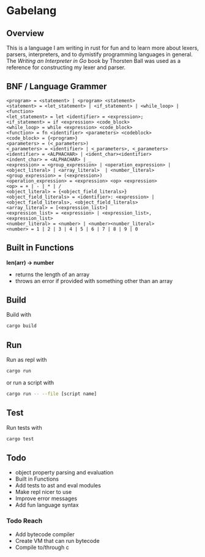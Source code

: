 # Gabelang

## Overview

This is a language I am writing in rust for fun and to learn more about lexers, parsers, interpreters, and to dymistify programming languages in general.
The *Writing an Interpreter in Go* book by Thorsten Ball was used as a reference for constructing my lexer and parser.

## BNF / Language Grammer

```bnf
<program> = <statement> | <program> <statement>
<statement> = <let_statement> | <if_statement> | <while_loop> | <function>
<let_statement> = let <identifier> = <expression>;
<if_statement> = if <expression> <code_block>
<while_loop> = while <expression> <code_block>
<function> = fn <identifier> <parameters> <codeblock>
<code_block> = {<program>}
<parameters> = (<_parameters>)
<_parameters> = <identifier> | <_parameters>, <_parameters>
<identifier> = <ALPHACHAR> | <ident_char><identifier>
<indent_char> = <ALPHACHAR> | _
<expression> = <group_expression> | <operation_expression> | <object_literal> | <array_literal>  | <number_literal> 
<group_expression> = (<expression>)
<operation_expression> = <expression> <op> <expression>
<op> = + | - | * | /
<object_literal> = {<object_field_literals>}
<object_field_literals> = <identifier>: <expression> | <object_field_literals>, <object_field_literals>
<array_literal> = [<expression_list>]
<expression_list> = <expression> | <expression_list>, <expression_list>
<number_literal> = <number> | <number><number_literal>
<number> = 1 | 2 | 3 | 4 | 5 | 6 | 7 | 8 | 9 | 0
```

## Built in Functions

**len(arr) -> number**

- returns the length of an array
- throws an error if provided with something other than an array

## Build

Build with
```sh
cargo build
```

## Run

Run as repl with
```sh
cargo run
```
or run a script with
```sh
cargo run -- --file [script name]
```


## Test

Run tests with
```sh
cargo test
```

## Todo

- object property parsing and evaluation
- Built in Functions
- Add tests to ast and eval modules
- Make repl nicer to use
- Improve error messages
- Add fun language syntax

### Todo Reach

- Add bytecode compiler
- Create VM that can run bytecode
- Compile to/through c
